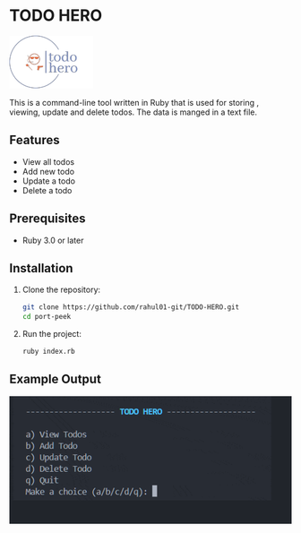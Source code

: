 
# TODO HERO
![demo](logo.png)

This is a command-line tool written in Ruby that is used for storing , viewing, update and delete todos. The data is manged in a text file.

## Features

- View all todos
- Add new todo
- Update a todo
- Delete a todo

## Prerequisites

- Ruby 3.0 or later

## Installation

1. Clone the repository:
   ```sh
   git clone https://github.com/rahul01-git/TODO-HERO.git
   cd port-peek
   ```

2. Run the project:
   ```sh
   ruby index.rb
   ```

## Example Output
![demo](demo.gif)

